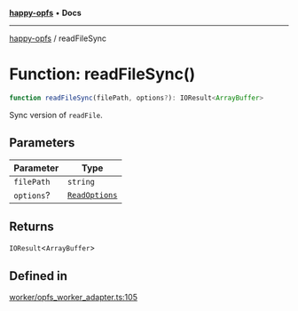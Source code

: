 [**happy-opfs**](../README.md) • **Docs**

***

[happy-opfs](../README.md) / readFileSync

# Function: readFileSync()

```ts
function readFileSync(filePath, options?): IOResult<ArrayBuffer>
```

Sync version of `readFile`.

## Parameters

| Parameter | Type |
| ------ | ------ |
| `filePath` | `string` |
| `options`? | [`ReadOptions`](../interfaces/ReadOptions.md) |

## Returns

`IOResult`\<`ArrayBuffer`\>

## Defined in

[worker/opfs\_worker\_adapter.ts:105](https://github.com/JiangJie/happy-opfs/blob/584e221ed8f9c25f1e723b7898a60bc25fe8652b/src/worker/opfs_worker_adapter.ts#L105)
